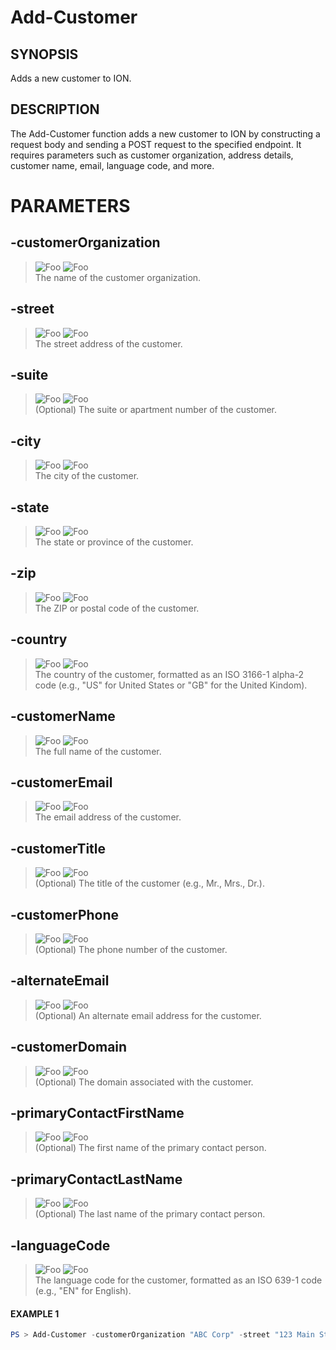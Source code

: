 # Add-Customer
## SYNOPSIS
Adds a new customer to ION.
## DESCRIPTION
The Add-Customer function adds a new customer to ION by constructing a request body and sending a POST request to the specified endpoint. It requires parameters such as customer organization, address details, customer name, email, language code, and more.
# PARAMETERS

## **-customerOrganization**
> ![Foo](https://img.shields.io/badge/Type-String-Blue?) ![Foo](https://img.shields.io/badge/Mandatory-TRUE-Red?) \
The name of the customer organization.

  ## **-street**
> ![Foo](https://img.shields.io/badge/Type-String-Blue?) ![Foo](https://img.shields.io/badge/Mandatory-TRUE-Red?) \
The street address of the customer.

  ## **-suite**
> ![Foo](https://img.shields.io/badge/Type-String-Blue?) ![Foo](https://img.shields.io/badge/Mandatory-FALSE-Green?) \
(Optional) The suite or apartment number of the customer.

  ## **-city**
> ![Foo](https://img.shields.io/badge/Type-String-Blue?) ![Foo](https://img.shields.io/badge/Mandatory-TRUE-Red?) \
The city of the customer.

  ## **-state**
> ![Foo](https://img.shields.io/badge/Type-String-Blue?) ![Foo](https://img.shields.io/badge/Mandatory-TRUE-Red?) \
The state or province of the customer.

  ## **-zip**
> ![Foo](https://img.shields.io/badge/Type-String-Blue?) ![Foo](https://img.shields.io/badge/Mandatory-TRUE-Red?) \
The ZIP or postal code of the customer.

  ## **-country**
> ![Foo](https://img.shields.io/badge/Type-String-Blue?) ![Foo](https://img.shields.io/badge/Mandatory-TRUE-Red?) \
The country of the customer, formatted as an ISO 3166-1 alpha-2 code (e.g., "US" for United States or "GB" for the United Kindom).

  ## **-customerName**
> ![Foo](https://img.shields.io/badge/Type-String-Blue?) ![Foo](https://img.shields.io/badge/Mandatory-TRUE-Red?) \
The full name of the customer.

  ## **-customerEmail**
> ![Foo](https://img.shields.io/badge/Type-String-Blue?) ![Foo](https://img.shields.io/badge/Mandatory-TRUE-Red?) \
The email address of the customer.

  ## **-customerTitle**
> ![Foo](https://img.shields.io/badge/Type-String-Blue?) ![Foo](https://img.shields.io/badge/Mandatory-FALSE-Green?) \
(Optional) The title of the customer (e.g., Mr., Mrs., Dr.).

  ## **-customerPhone**
> ![Foo](https://img.shields.io/badge/Type-String-Blue?) ![Foo](https://img.shields.io/badge/Mandatory-FALSE-Green?) \
(Optional) The phone number of the customer.

  ## **-alternateEmail**
> ![Foo](https://img.shields.io/badge/Type-String-Blue?) ![Foo](https://img.shields.io/badge/Mandatory-FALSE-Green?) \
(Optional) An alternate email address for the customer.

  ## **-customerDomain**
> ![Foo](https://img.shields.io/badge/Type-String-Blue?) ![Foo](https://img.shields.io/badge/Mandatory-FALSE-Green?) \
(Optional) The domain associated with the customer.

  ## **-primaryContactFirstName**
> ![Foo](https://img.shields.io/badge/Type-String-Blue?) ![Foo](https://img.shields.io/badge/Mandatory-FALSE-Green?) \
(Optional) The first name of the primary contact person.

  ## **-primaryContactLastName**
> ![Foo](https://img.shields.io/badge/Type-String-Blue?) ![Foo](https://img.shields.io/badge/Mandatory-FALSE-Green?) \
(Optional) The last name of the primary contact person.

  ## **-languageCode**
> ![Foo](https://img.shields.io/badge/Type-String-Blue?) ![Foo](https://img.shields.io/badge/Mandatory-TRUE-Red?) \
The language code for the customer, formatted as an ISO 639-1 code (e.g., "EN" for English).

 #### EXAMPLE 1
```powershell
PS > Add-Customer -customerOrganization "ABC Corp" -street "123 Main St" -city "New York" -state "NY" -zip "10001" -country "US" -customerName "John Doe" -customerEmail "johndoe@example.com" -languageCode "EN"
```

